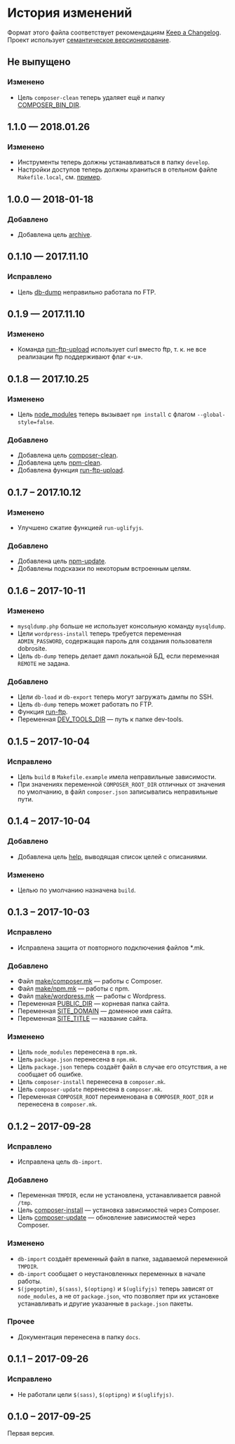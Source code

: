 # История изменений

Формат этого файла соответствует рекомендациям [Keep a Changelog](http://keepachangelog.com/en/1.0.0/).
Проект использует [семантическое версионирование](http://semver.org/spec/v2.0.0.html).

## Не выпущено

### Изменено

- Цель `composer-clean` теперь удаляет ещё и папку
  [COMPOSER_BIN_DIR](docs/make/composer.md#Переменные).


## 1.1.0 — 2018.01.26

### Изменено

- Инструменты теперь должны устанавливаться в папку `develop`.
- Настройки доступов теперь должны храниться в отельном файле `Makefile.local`, см.
[пример](docs/make/Makefile.local.example).


## 1.0.0 — 2018-01-18

### Добавлено

- Добавлена цель [archive](docs/make/common.md#archive).


## 0.1.10 — 2017.11.10

### Исправлено

- Цель [db-dump](docs/make/db.md#db-dump) неправильно работала по FTP.


## 0.1.9 — 2017.11.10

### Изменено

- Команда [run-ftp-upload](docs/make/remote.md#run-ftp-upload) использует curl вместо ftp, т. к. не все реализации ftp
  поддерживают флаг «-u».


## 0.1.8 — 2017.10.25

### Изменено

- Цель [node_modules](docs/make/npm.md#node_modules) теперь вызывает `npm install` с флагом
  `--global-style=false`.

### Добавлено

- Добавлена цель [composer-clean](docs/make/composer.md#composer-clean).
- Добавлена цель [npm-clean](docs/make/npm.md#npm-clean).
- Добавлена функция [run-ftp-upload](docs/make/remote.md#run-ftp-upload).

## 0.1.7 – 2017.10.12

### Изменено

- Улучшено сжатие функцией `run-uglifyjs`.

### Добавлено

- Добавлена цель [npm-update](docs/make/npm.md#npm-update).
- Добавлены подсказки по некоторым встроенным целям.

## 0.1.6 – 2017-10-11

### Изменено

- `mysqldump.php` больше не использует консольную команду `mysqldump`.
- Цели `wordpress-install` теперь требуется переменная `ADMIN_PASSWORD`, содержащая пароль для
  создания пользователя dobrosite.
- Цель `db-dump` теперь делает дамп локальной БД, если переменная `REMOTE` не задана.

### Добавлено

- Цели `db-load` и `db-export` теперь могут загружать дампы по SSH.
- Цель `db-dump` теперь может работать по FTP.
- Функция [run-ftp](docs/make/remote.md#run-ftp).
- Переменная [DEV_TOOLS_DIR](docs/make/common.md#Переменные) — путь к папке dev-tools.


## 0.1.5 – 2017-10-04

### Исправлено

- Цель `build` в `Makefile.example` имела неправильные зависимости.
- При значениях переменной `COMPOSER_ROOT_DIR` отличных от значения по умолчанию, в файл
  `composer.json` записывались неправильные пути. 


## 0.1.4 – 2017-10-04

### Добавлено

- Добавлена цель [help](docs/make/common.md#help), выводящая список целей с описаниями.

### Изменено

- Целью по умолчанию назначена `build`.


## 0.1.3 – 2017-10-03

### Исправлено

- Исправлена защита от повторного подключения файлов *.mk.

### Добавлено

- Файл [make/composer.mk](docs/make/composer.md) — работы с Composer.
- Файл [make/npm.mk](docs/make/npm.md) — работы с npm.
- Файл [make/wordpress.mk](docs/make/wordpress.md) — работы с Wordpress.
- Переменная [PUBLIC_DIR](docs/make/common.md#Переменные) — корневая папка сайта.
- Переменная [SITE_DOMAIN](docs/make/common.md#Переменные) — доменное имя сайта.
- Переменная [SITE_TITLE](docs/make/common.md#Переменные) — название сайта.

### Изменено

- Цель `node_modules` перенесена в `npm.mk`.
- Цель `package.json` перенесена в `npm.mk`.
- Цель `package.json` теперь создаёт файл в случае его отсутствия, а не сообщает об ошибке.
- Цель `composer-install` перенесена в `composer.mk`.
- Цель `composer-update` перенесена в `composer.mk`.
- Переменная `COMPOSER_ROOT` переименована в `COMPOSER_ROOT_DIR` и перенесена в `composer.mk`.


## 0.1.2 – 2017-09-28

### Исправлено

- Исправлена цель `db-import`.

### Добавлено

- Переменная `TMPDIR`, если не установлена, устанавливается равной `/tmp`.
- Цель [composer-install](docs/make/composer.md#composer-install) — установка зависимостей через
  Composer.  
- Цель [composer-update](docs/make/composer.md#composer-update) — обновление зависимостей через
  Composer.  

### Изменено

- `db-import` создаёт временный файл в папке, задаваемой переменной `TMPDIR`.
- `db-import` сообщает о неустановленных переменных в начале работы.
- `$(jpegoptim)`, `$(sass)`, `$(optipng)` и `$(uglifyjs)` теперь зависят от `node_modules`, а не от
  `package.json`, что позволяет при их установке устанавливать и другие указанные в `package.json`
  пакеты. 

### Прочее

- Документация перенесена в папку `docs`.


## 0.1.1 – 2017-09-26

### Исправлено

- Не работали цели `$(sass)`, `$(optipng)` и `$(uglifyjs)`.


## 0.1.0 – 2017-09-25

Первая версия.
